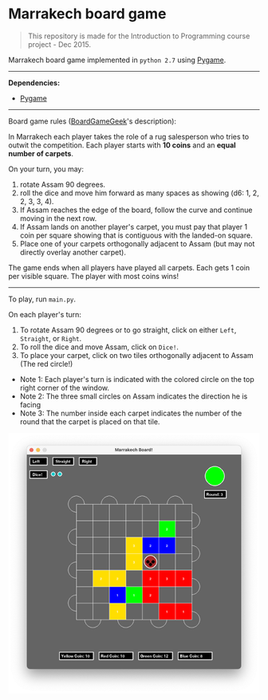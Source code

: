 # Marrakech board game

> This repository is made for the Introduction to Programming course project - Dec 2015.

Marrakech board game implemented in `python 2.7` using [Pygame](https://www.pygame.org/news).

---

**Dependencies:**
- [Pygame](https://www.pygame.org/wiki/GettingStarted)

---

Board game rules ([BoardGameGeek](https://boardgamegeek.com/boardgame/29223/marrakech)'s description):

In Marrakech each player takes the role of a rug salesperson who tries to outwit the competition. Each player starts with **10 coins** and an **equal number of carpets**.

On your turn, you may: 
1. rotate Assam 90 degrees. 
2. roll the dice and move him forward as many spaces as showing (d6: 1, 2, 2, 3, 3, 4).
3. If Assam reaches the edge of the board, follow the curve and continue moving in the next row.
4. If Assam lands on another player's carpet, you must pay that player 1 coin per square showing that is contiguous with the landed-on square.
5. Place one of your carpets orthogonally adjacent to Assam (but may not directly overlay another carpet).

The game ends when all players have played all carpets. Each gets 1 coin per visible square. The player with most coins wins!

---

To play, run `main.py`.

On each player's turn:
1. To rotate Assam 90 degrees or to go straight, click on either `Left`, `Straight`, or `Right`.
2. To roll the dice and move Assam, click on `Dice!`.
3. To place your carpet, click on two tiles orthogonally adjacent to Assam (The red circle!)

- Note 1: Each player's turn is indicated with the colored circle on the top right corner of the window.
- Note 2: The three small circles on Assam indicates the direction he is facing
- Note 3: The number inside each carpet indicates the number of the round that the carpet is placed on that tile.

![Marrakech board in Pygame](/pygame-board.png)
